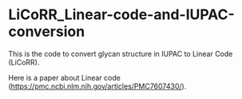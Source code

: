 # LiCoRR_Linear-code-and-IUPAC-conversion
This is the code to convert glycan structure in IUPAC to Linear Code (LiCoRR).

Here is a paper about Linear code (https://pmc.ncbi.nlm.nih.gov/articles/PMC7607430/). 
